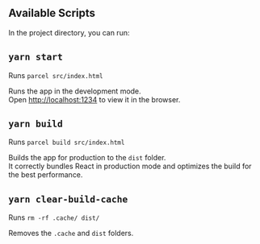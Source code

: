 ## Available Scripts

In the project directory, you can run:

## `yarn start`

Runs `parcel src/index.html`

Runs the app in the development mode.<br>
Open [http://localhost:1234](http://localhost:1234) to view it in the browser.

## `yarn build`

Runs `parcel build src/index.html`

Builds the app for production to the `dist` folder.<br>
It correctly bundles React in production mode and optimizes the build for the best performance.

## `yarn clear-build-cache`

Runs `rm -rf .cache/ dist/`

Removes the `.cache` and `dist` folders.
